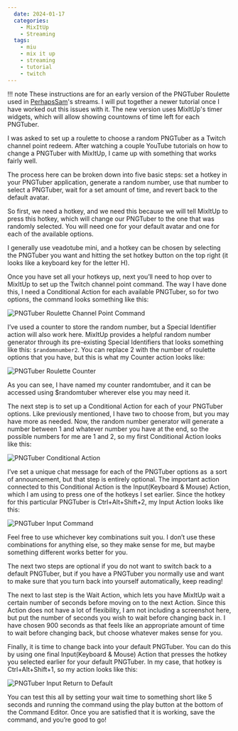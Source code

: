 ```yaml
---
  date: 2024-01-17
  categories:
    - MixItUp
    - Streaming
  tags:
    - miu
    - mix it up
    - streaming
    - tutorial
    - twitch
---
```


!!! note
    These instructions are for an early version of the PNGTuber Roulette used in
    [PerhapsSam](https://twitch.tv/perhapssam)'s streams. I will put together a
    newer tutorial once I have worked out this issues with it. The new version
    uses MixItUp's timer widgets, which will allow showing countowns of time
    left for each PNGTuber.

I was asked to set up a roulette to choose a random PNGTuber as a Twitch channel
point redeem. After watching a couple YouTube tutorials on how to change a
PNGTuber with MixItUp, I came up with something that works fairly well.

The process here can be broken down into five basic steps: set a hotkey in your
PNGTuber application, generate a random number, use that number to select a
PNGTuber, wait for a set amount of time, and revert back to the default avatar.

So first, we need a hotkey, and we need this because we will tell MixItUp to
press this hotkey, which will change our PNGTuber to the one that was randomly
selected. You will need one for your default avatar and one for each of the
available options.

I generally use veadotube mini, and a hotkey can be chosen by selecting the
PNGTuber you want and hitting the set hotkey button on the top right (it looks
like a keyboard key for the letter H).

Once you have set all your hotkeys up, next you’ll need to hop over to MixItUp
to set up the Twitch channel point command. The way I have done this, I need a
Conditional Action for each available PNGTuber, so for two options, the command
looks something like this:

![PNGTuber Roulette Channel Point Command](images/MixItUp-PNGTuber-Roulette/pngtuber-redeem.png)

I’ve used a counter to store the random number, but a Special Identifier action
will also work here. MixItUp provides a helpful random number generator through
its pre-existing Special Identifiers that looks something like this:
`$randomnumber2`. You can replace 2 with the number of roulette options that you
have, but this is what my Counter action looks like:

![PNGTuber Roulette Counter](images/MixItUp-PNGTuber-Roulette/pngtuber-counter.png)

As you can see, I have named my counter randomtuber, and it can be accessed using
$randomtuber wherever else you may need it.

The next step is to set up a Conditional Action for each of your PNGTuber
options. Like previously mentioned, I have two to choose from, but you may have
more as needed. Now, the random number generator will generate a number between
1 and whatever number you have at the end, so the possible numbers for me are 1
and 2, so my first Conditional Action looks like this:

![PNGTuber Conditional Action](images/MixItUp-PNGTuber-Roulette/pngtuber-random.png)

I’ve set a unique chat message for each of the PNGTuber options as a sort of
announcement, but that step is entirely optional. The important action connected
to this Conditional Action is the Input(Keyboard & Mouse) Action, which I am
using to press one of the hotkeys I set earlier. Since the hotkey for this
particular PNGTuber is Ctrl+Alt+Shift+2, my Input Action looks like this:

![PNGTuber Input Command](images/MixItUp-PNGTuber-Roulette/pngtuber-input-command.png)

Feel free to use whichever key combinations suit you. I don’t use these
combinations for anything else, so they make sense for me, but maybe something
different works better for you.

The next two steps are optional if you do not want to switch back to a default
PNGTuber, but if you have a PNGTuber you normally use and want to make sure that
you turn back into yourself automatically, keep reading!

The next to last step is the Wait Action, which lets you have MixItUp wait a
certain number of seconds before moving on to the next Action. Since this Action
does not have a lot of flexibility, I am not including a screenshot here, but put
the number of seconds you wish to wait before changing back in. I have chosen 900
seconds as that feels like an appropriate amount of time to wait before changing
back, but choose whatever makes sense for you.

Finally, it is time to change back into your default PNGTuber. You can do this by
using one final Input(Keyboard & Mouse) Action that presses the hotkey you
selected earlier for your default PNGTuber. In my case, that hotkey is
Ctrl+Alt+Shift+1, so my action looks like this:

![PNGTuber Input Return to Default](images/MixItUp-PNGTuber-Roulette/pngtuber-input-default.png)

You can test this all by setting your wait time to something short like 5 seconds
and running the command using the play button at the bottom of the Command Editor.
Once you are satisfied that it is working, save the command, and you’re good to go!
